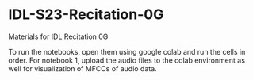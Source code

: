 # IDL-S23-Recitation-0G
Materials for IDL Recitation 0G

To run the notebooks, open them using google colab and run the cells in order.
For notebook 1, upload the audio files to the colab environment as well for visualization of MFCCs of audio data.
